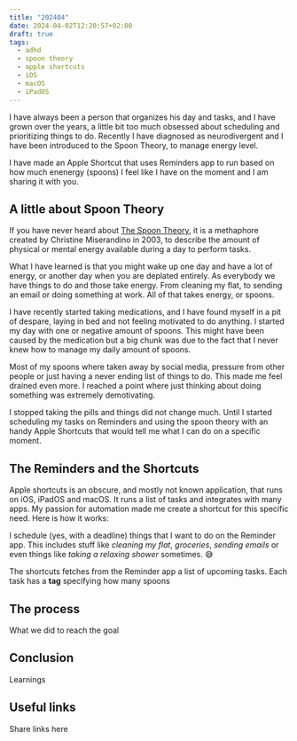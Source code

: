 ```yaml
---
title: "202404"
date: 2024-04-02T12:20:57+02:00
draft: true
tags:
  - adhd
  - spoon theory
  - apple shortcuts
  - iOS
  - macOS
  - iPadOS
---
```

I have always been a person that organizes his day and tasks, and I have grown
over the years, a little bit too much obsessed about scheduling and prioritizing
things to do. Recently I have diagnosed as neurodivergent and I have been 
introduced to the Spoon Theory, to manage energy level.

I have made an Apple Shortcut that uses Reminders app to run based on how much
enenergy (spoons) I feel like I have on the moment and I am sharing it with you.

<!--more-->

## A little about Spoon Theory
If you have never heard about [The Spoon Theory](https://en.wikipedia.org/wiki/Spoon_theory),
it is a methaphore created by Christine Miserandino in 2003, to describe the 
amount of physical or mental energy available during a day to perform tasks.

What I have learned is that you might wake up one day and have a lot of energy,
or another day when you are deplated entirely. As everybody we have things to do
and those take energy. From cleaning my flat, to sending an email or doing 
something at work. All of that takes energy, or spoons.

I have recently started taking medications, and I have found myself in a pit of
despare, laying in bed and not feeling motivated to do anything. I started my day
with one or negative amount of spoons. This might have been caused by the 
medication but a big chunk was due to the fact that I never knew how to manage
my daily amount of spoons.

Most of my spoons where taken away by social media, pressure from other people
or just having a never ending list of things to do. This made me feel drained 
even more. I reached a point where just thinking about doing something was 
extremely demotivating.

I stopped taking the pills and things did not change much. Until I started 
scheduling my tasks on Reminders and using the spoon theory with an handy 
Apple Shortcuts that would tell me what I can do on a specific moment.

## The Reminders and the Shortcuts
Apple shortcuts is an obscure, and mostly not known application, that runs on
iOS, iPadOS and macOS. It runs a list of tasks and integrates with many apps.
My passion for automation made me create a shortcut for this specific need.
Here is how it works:

I schedule (yes, with a deadline) things that I want to do on the Reminder app.
This includes stuff like _cleaning my flat_, _groceries_, _sending emails_ or
even things like _taking a relaxing shower_ sometimes. :sweat_smile:

The shortcuts fetches from the Reminder app a list of upcoming tasks. Each task
has a **tag** specifying how many spoons 

## The process
What we did to reach the goal

## Conclusion
Learnings

## Useful links
Share links here
